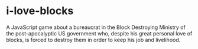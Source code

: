 # i-love-blocks
A JavaScript game about a bureaucrat in the Block Destroying Ministry of the post-apocalyptic US government who, despite his great personal love of blocks, is forced to destroy them in order to keep his job and livelihood.
